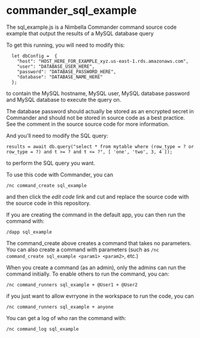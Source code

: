 # commander_sql_example

The sql_example.js is a Nimbella Commander command source code example that output the results of a MySQL database query

To get this running, you will need to modify this:

```
  let dbConfig =  {
    "host": "HOST_HERE_FOR_EXAMPLE_xyz.us-east-1.rds.amazonaws.com",
    "user": "DATABASE_USER_HERE",
    "password": "DATABASE_PASSWORD_HERE",
    "database": "DATABASE_NAME_HERE"
  };
```
  
to contain the MySQL hostname, MySQL user, MySQL database password and MySQL database to execute the query on.

The database password should actually be stored as an encrypted secret in Commander and should not be stored in source code as a best practice. See the comment in the source source code for more information.

And you'll need to modify the SQL query:

`results = await db.query("select * from mytable where (row_type = ? or row_type = ?) and t >= ? and t <= ?", [ 'one', 'two', 3, 4 ]);`

to perform the SQL query you want.

To use this code with Commander, you can

`/nc command_create sql_example`

and then click the *edit code* link and cut and replace the source code with the source code in this repository.

If you are creating the command in the default app, you can then run the command with:

`/dapp sql_example`

The command_create above creates a command that takes no parameters. You can also create a command with parameters (such as `/nc command_create sql_example <param1> <param2>`, etc.)

When you create a command (as an admin), only the admins can run the command initially. To enable others to run the command, you can:

`/nc command_runners sql_example + @User1 + @User2`

if you just want to allow evrryone in the workspace to run the code, you can

`/nc command_runners sql_example + anyone`

You can get a log of who ran the command with:

`/nc command_log sql_example`
